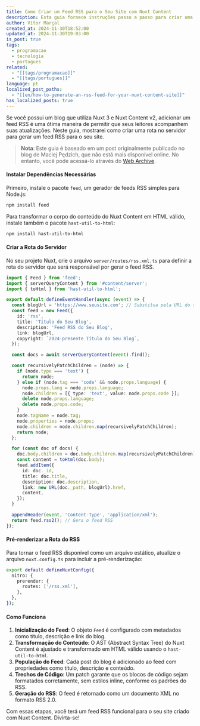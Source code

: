 ```yaml
---
title: Como Criar um Feed RSS para o Seu Site com Nuxt Content
description: Esta guia fornece instruções passo a passo para criar uma rota no servidor que gera um feed RSS para o seu site.
author: Vítor Marçal
created_at: 2024-11-30T18:52:00
updated_at: 2024-11-30T19:03:00
is_post: true
tags:
  - programacao
  - tecnologia
  - portugues
related:
  - "[[tags/programacao]]"
  - "[[tags/portugues]]"
language: pt
localized_post_paths:
  - "[[en/how-to-generate-an-rss-feed-for-your-nuxt-content-site]]"
has_localized_posts: true
---
```

Se você possui um blog que utiliza Nuxt 3 e Nuxt Content v2, adicionar um feed RSS é uma ótima maneira de permitir que seus leitores acompanhem suas atualizações. Neste guia, mostrarei como criar uma rota no servidor para gerar um feed RSS para o seu site.

> **Nota**: Este guia é baseado em um post originalmente publicado no blog de Maciej Pędzich, que não está mais disponível online. No entanto, você pode acessá-lo através do [Web Archive](https://web.archive.org/web/20220802163409/https://journal.maciejpedzi.ch/generating-rss-feeds-for-a-nuxt-content-site).

#### Instalar Dependências Necessárias

Primeiro, instale o pacote `feed`, um gerador de feeds RSS simples para Node.js:

```bash
npm install feed
```
Para transformar o corpo do conteúdo do Nuxt Content em HTML válido, instale também o pacote `hast-util-to-html`:

```bash
npm install hast-util-to-html
```

#### Criar a Rota do Servidor

No seu projeto Nuxt, crie o arquivo `server/routes/rss.xml.ts` para definir a rota do servidor que será responsável por gerar o feed RSS.

```typescript
import { Feed } from 'feed';
import { serverQueryContent } from '#content/server';
import { toHtml } from 'hast-util-to-html';

export default defineEventHandler(async (event) => {
  const blogUrl = 'https://www.seusite.com'; // Substitua pela URL do seu site
  const feed = new Feed({
    id: 'rss',
    title: 'Título do Seu Blog',
    description: 'Feed RSS do Seu Blog',
    link: blogUrl,
    copyright: `2024-presente Título do Seu Blog`,
  });

  const docs = await serverQueryContent(event).find();

  const recursivelyPatchChildren = (node) => {
    if (node.type === 'text') {
      return node;
    } else if (node.tag === 'code' && node.props.language) {
      node.props.lang = node.props.language;
      node.children = [{ type: 'text', value: node.props.code }];
      delete node.props.language;
      delete node.props.code;
    }
    node.tagName = node.tag;
    node.properties = node.props;
    node.children = node.children.map(recursivelyPatchChildren);
    return node;
  };

  for (const doc of docs) {
    doc.body.children = doc.body.children.map(recursivelyPatchChildren);
    const content = toHtml(doc.body);
    feed.addItem({
      id: doc._id,
      title: doc.title,
      description: doc.description,
      link: new URL(doc._path, blogUrl).href,
      content,
    });
  }

  appendHeader(event, 'Content-Type', 'application/xml');
  return feed.rss2(); // Gera o feed RSS
});
```

#### Pré-renderizar a Rota do RSS

Para tornar o feed RSS disponível como um arquivo estático, atualize o arquivo `nuxt.config.ts` para incluir a pré-renderização:

```bash
export default defineNuxtConfig({
  nitro: {
    prerender: {
      routes: ['/rss.xml'],
    },
  },
});
```

#### Como Funciona

1. **Inicialização do Feed**: O objeto `Feed` é configurado com metadados como título, descrição e link do blog.
2. **Transformação do Conteúdo**: O AST (Abstract Syntax Tree) do Nuxt Content é ajustado e transformado em HTML válido usando o `hast-util-to-html`.
3. **População do Feed**: Cada post do blog é adicionado ao feed com propriedades como título, descrição e conteúdo.
4. **Trechos de Código**: Um patch garante que os blocos de código sejam formatados corretamente, sem estilos inline, conforme os padrões do RSS.
5. **Geração do RSS**: O feed é retornado como um documento XML no formato RSS 2.0.

Com essas etapas, você terá um feed RSS funcional para o seu site criado com Nuxt Content. Divirta-se!


